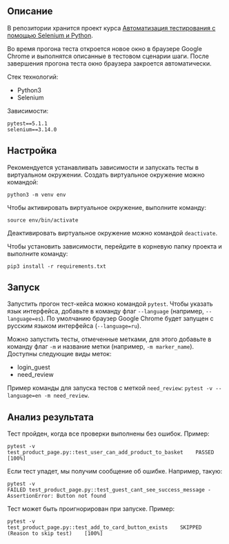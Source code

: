 ## Описание
В репозитории хранится проект курса [Автоматизация тестирования с помощью Selenium и Python](https://stepik.org/course/575/promo).

Во время прогона теста откроется новое окно в браузере Google Chrome и выполнятся описанные в тестовом сценарии шаги. После завершения прогона теста окно браузера закроется автоматически.

Стек технологий:
- Python3
- Selenium

Зависимости:
```
pytest==5.1.1
selenium==3.14.0
```

## Настройка
Рекомендуется устанавливать зависимости и запускать тесты в виртуальном окружении. Создать виртуальное окружение можно командой: 
```
python3 -m venv env
```
Чтобы активировать виртуальное окружение, выполните команду:
```
source env/bin/activate
```
Деактивировать виртуальное окружение можно командой `deactivate`. 

Чтобы установить зависимости, перейдите в корневую папку проекта и выполните команду: 
```
pip3 install -r requirements.txt
```

## Запуск
Запустить прогон тест-кейса можно командой `pytest`. Чтобы указать язык интерфейса, добавьте в команду флаг `--language` (например, `--language=es`). По умолчанию браузер Google Chrome будет запущен с русским языком интерфейса (`--language=ru`).

Можно запустить тесты, отмеченные метками, для этого добавьте в команду флаг `-m` и название метки (например, `-m marker_name`). Доступны следующие виды меток:
- login_guest
- need_review

Пример команды для запуска тестов с меткой `need_review`: `pytest -v --language=en -m need_review`.

## Анализ результата
Тест пройден, когда все проверки выполнены без ошибок. Пример:
```
pytest -v
test_product_page.py::test_user_can_add_product_to_basket    PASSED    [100%]
```

Если тест упадет, мы получим сообщение об ошибке. Например, такую:
```
pytest -v
FAILED test_product_page.py::test_guest_cant_see_success_message - AssertionError: Button not found
```

Тест может быть проигнорирован при запуске. Пример:
```
pytest -v
test_product_page.py::test_add_to_card_button_exists    SKIPPED    (Reason to skip test)    [100%]
```
